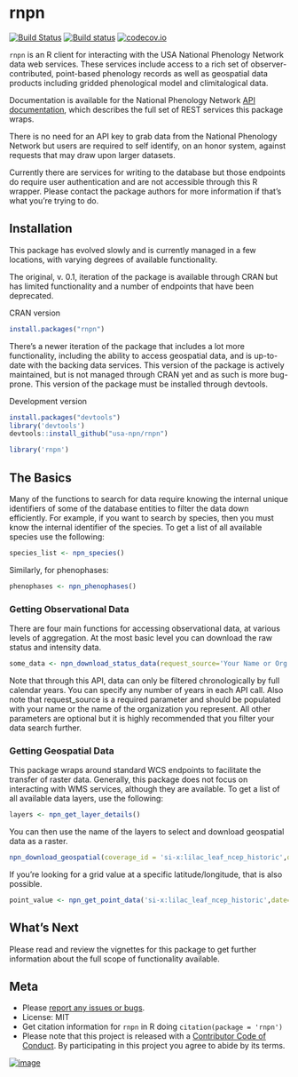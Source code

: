 
# rnpn

[![Build
Status](https://api.travis-ci.org/ropensci/rnpn.png)](https://travis-ci.org/ropensci/rnpn)
[![Build
status](https://ci.appveyor.com/api/projects/status/es65utr5jmfmcsrg/branch/master)](https://ci.appveyor.com/project/sckott/rnpn/branch/master)
[![codecov.io](https://codecov.io/github/ropensci/rnpn/coverage.svg?branch=master)](https://codecov.io/github/ropensci/rnpn?branch=master)

`rnpn` is an R client for interacting with the USA National Phenology
Network data web services. These services include access to a rich set
of observer-contributed, point-based phenology records as well as
geospatial data products including gridded phenological model and
climitalogical data.

Documentation is available for the National Phenology Network [API
documentation](https://docs.google.com/document/d/1yNjupricKOAXn6tY1sI7-EwkcfwdGUZ7lxYv7fcPjO8/edit?hl=en_US),
which describes the full set of REST services this package wraps.

There is no need for an API key to grab data from the National Phenology
Network but users are required to self identify, on an honor system,
against requests that may draw upon larger datasets.

Currently there are services for writing to the database but those
endpoints do require user authentication and are not accessible through
this R wrapper. Please contact the package authors for more information
if that’s what you’re trying to do.

## Installation

This package has evolved slowly and is currently managed in a few
locations, with varying degrees of available functionality.

The original, v. 0.1, iteration of the package is available through CRAN
but has limited functionality and a number of endpoints that have been
deprecated.

CRAN version

``` r
install.packages("rnpn")
```

There’s a newer iteration of the package that includes a lot more
functionality, including the ability to access geospatial data, and is
up-to-date with the backing data services. This version of the package
is actively maintained, but is not managed through CRAN yet and as such
is more bug-prone. This version of the package must be installed through
devtools.

Development version

``` r
install.packages("devtools")
library('devtools')
devtools::install_github("usa-npn/rnpn")
```

``` r
library('rnpn')
```

## The Basics

Many of the functions to search for data require knowing the internal
unique identifiers of some of the database entities to filter the data
down efficiently. For example, if you want to search by species, then
you must know the internal identifier of the species. To get a list of
all available species use the following:

``` r
species_list <- npn_species()
```

Similarly, for phenophases:

``` r
phenophases <- npn_phenophases()
```

### Getting Observational Data

There are four main functions for accessing observational data, at
various levels of aggregation. At the most basic level you can download
the raw status and intensity
data.

``` r
some_data <- npn_download_status_data(request_source='Your Name or Org Here',years=c(2015),species_id=c(35),states=c('AZ','IL'))
```

Note that through this API, data can only be filtered chronologically by
full calendar years. You can specify any number of years in each API
call. Also note that request\_source is a required parameter and should
be populated with your name or the name of the organization you
represent. All other parameters are optional but it is highly
recommended that you filter your data search further.

### Getting Geospatial Data

This package wraps around standard WCS endpoints to facilitate the
transfer of raster data. Generally, this package does not focus on
interacting with WMS services, although they are available. To get a
list of all available data layers, use the following:

``` r
layers <- npn_get_layer_details()
```

You can then use the name of the layers to select and download
geospatial data as a
raster.

``` r
npn_download_geospatial(coverage_id = 'si-x:lilac_leaf_ncep_historic',date='2016-12-31',format='geotiff',output_path='./six-test-raster.tiff')
```

If you’re looking for a grid value at a specific latitude/longitude,
that is also
possible.

``` r
point_value <- npn_get_point_data('si-x:lilac_leaf_ncep_historic',date='2016-12-31',lat=38.5,long=-110.7)
```

## What’s Next

Please read and review the vignettes for this package to get further
information about the full scope of functionality available.

## Meta

  - Please [report any issues or
    bugs](https://github.com/ropensci/rnpn/issues).
  - License: MIT
  - Get citation information for `rnpn` in R doing `citation(package =
    'rnpn')`
  - Please note that this project is released with a [Contributor Code
    of Conduct](CONDUCT.md). By participating in this project you agree
    to abide by its
terms.

[![image](http://ropensci.org/public_images/github_footer.png)](http://ropensci.org)
